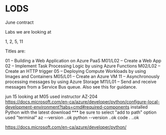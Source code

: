 # LODS
June contract

Labs we are looking at

1, 2, 5, 11

Titles are:

01 – Building a Web Application on Azure PaaS
M01/L02 – Create a Web App
02 – Implement Task Processing Logic by using Azure Functions
M02/L02 – Create an HTTP trigger
05 – Deploying Compute Workloads by using Images and Containers
M05/L01 – Create an Azure VM
11 – Asynchronously processing messages by using Azure Storage
M11/L01 – Send and receive messages from a Service Bus queue. Also see this for guidance.

jun 15
looking at M05
used instructor AZ-204
https://docs.microsoft.com/en-ca/azure/developer/python/configure-local-development-environment?tabs=cmd#required-components
installed Python with the latest download
*** be sure to select "add to path" option
used "terminal"
az --version ..ok
python --version ..ok
code .  ..ok

https://docs.microsoft.com/en-ca/azure/developer/python/



